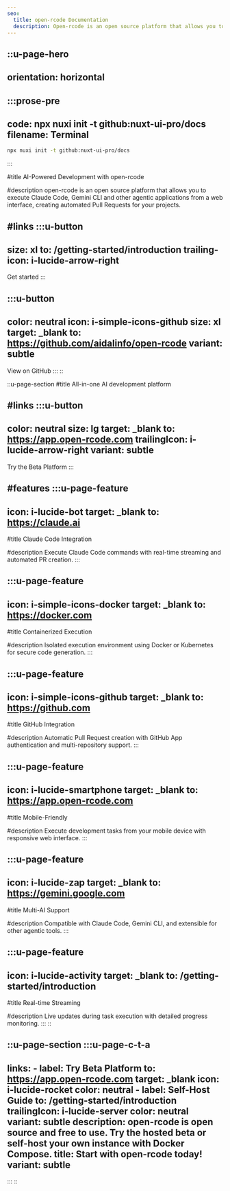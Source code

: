 ```yaml
---
seo:
  title: open-rcode Documentation
  description: Open-rcode is an open source platform that allows you to execute Claude Code, Gemini CLI and other agentic applications from a web interface with automated GitHub PR creation.
---
```


::u-page-hero
---
orientation: horizontal
---
  :::prose-pre
  ---
  code: npx nuxi init -t github:nuxt-ui-pro/docs
  filename: Terminal
  ---
  ```bash
  npx nuxi init -t github:nuxt-ui-pro/docs
  ```
  :::

#title
AI-Powered Development with open-rcode

#description
open-rcode is an open source platform that allows you to execute Claude Code, Gemini CLI and other agentic applications from a web interface, creating automated Pull Requests for your projects.

#links
  :::u-button
  ---
  size: xl
  to: /getting-started/introduction
  trailing-icon: i-lucide-arrow-right
  ---
  Get started
  :::

  :::u-button
  ---
  color: neutral
  icon: i-simple-icons-github
  size: xl
  target: _blank
  to: https://github.com/aidalinfo/open-rcode
  variant: subtle
  ---
  View on GitHub
  :::
::

::u-page-section
#title
All-in-one AI development platform

#links
  :::u-button
  ---
  color: neutral
  size: lg
  target: _blank
  to: https://app.open-rcode.com
  trailingIcon: i-lucide-arrow-right
  variant: subtle
  ---
  Try the Beta Platform
  :::

#features
  :::u-page-feature
  ---
  icon: i-lucide-bot
  target: _blank
  to: https://claude.ai
  ---
  #title
  Claude Code Integration

  #description
  Execute Claude Code commands with real-time streaming and automated PR creation.
  :::

  :::u-page-feature
  ---
  icon: i-simple-icons-docker
  target: _blank
  to: https://docker.com
  ---
  #title
  Containerized Execution

  #description
  Isolated execution environment using Docker or Kubernetes for secure code generation.
  :::

  :::u-page-feature
  ---
  icon: i-simple-icons-github
  target: _blank
  to: https://github.com
  ---
  #title
  GitHub Integration

  #description
  Automatic Pull Request creation with GitHub App authentication and multi-repository support.
  :::

  :::u-page-feature
  ---
  icon: i-lucide-smartphone
  target: _blank
  to: https://app.open-rcode.com
  ---
  #title
  Mobile-Friendly

  #description
  Execute development tasks from your mobile device with responsive web interface.
  :::

  :::u-page-feature
  ---
  icon: i-lucide-zap
  target: _blank
  to: https://gemini.google.com
  ---
  #title
  Multi-AI Support

  #description
  Compatible with Claude Code, Gemini CLI, and extensible for other agentic tools.
  :::

  :::u-page-feature
  ---
  icon: i-lucide-activity
  target: _blank
  to: /getting-started/introduction
  ---
  #title
  Real-time Streaming

  #description
  Live updates during task execution with detailed progress monitoring.
  :::
::

::u-page-section
  :::u-page-c-t-a
  ---
  links:
    - label: Try Beta Platform
      to: https://app.open-rcode.com
      target: _blank
      icon: i-lucide-rocket
      color: neutral
    - label: Self-Host Guide
      to: /getting-started/introduction
      trailingIcon: i-lucide-server
      color: neutral
      variant: subtle
  description: open-rcode is open source and free to use. Try the hosted beta or self-host your own instance with Docker Compose.
  title: Start with open-rcode today!
  variant: subtle
  ---
  :::
::